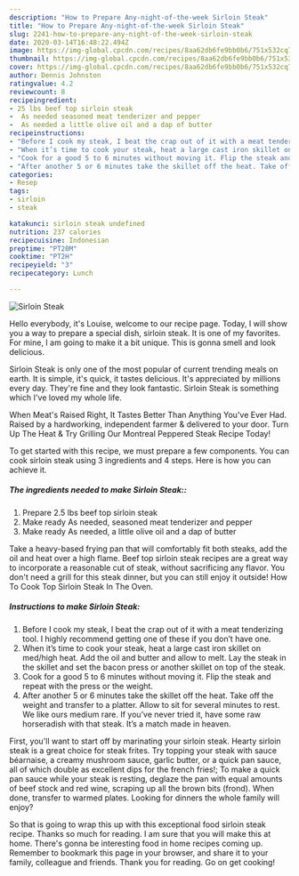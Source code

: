 ```yaml
---
description: "How to Prepare Any-night-of-the-week Sirloin Steak"
title: "How to Prepare Any-night-of-the-week Sirloin Steak"
slug: 2241-how-to-prepare-any-night-of-the-week-sirloin-steak
date: 2020-03-14T16:48:22.494Z
image: https://img-global.cpcdn.com/recipes/8aa62db6fe9bb0b6/751x532cq70/sirloin-steak-recipe-main-photo.jpg
thumbnail: https://img-global.cpcdn.com/recipes/8aa62db6fe9bb0b6/751x532cq70/sirloin-steak-recipe-main-photo.jpg
cover: https://img-global.cpcdn.com/recipes/8aa62db6fe9bb0b6/751x532cq70/sirloin-steak-recipe-main-photo.jpg
author: Dennis Johnston
ratingvalue: 4.2
reviewcount: 8
recipeingredient:
- 25 lbs beef top sirloin steak
-  As needed seasoned meat tenderizer and pepper
-  As needed a little olive oil and a dap of butter
recipeinstructions:
- "Before I cook my steak, I beat the crap out of it with a meat tenderizing tool. I highly recommend getting one of these if you don’t have one."
- "When it’s time to cook your steak, heat a large cast iron skillet on med/high heat. Add the oil and butter and allow to melt. Lay the steak in the skillet and set the bacon press or another skillet on top of the steak."
- "Cook for a good 5 to 6 minutes without moving it. Flip the steak and repeat with the press or the weight."
- "After another 5 or 6 minutes take the skillet off the heat. Take off the weight and transfer to a platter. Allow to sit for several minutes to rest. We like ours medium rare. If you’ve never tried it, have some raw horseradish with that steak. It’s a match made in heaven."
categories:
- Resep
tags:
- sirloin
- steak

katakunci: sirloin steak undefined
nutrition: 237 calories
recipecuisine: Indonesian
preptime: "PT20M"
cooktime: "PT2H"
recipeyield: "3"
recipecategory: Lunch

---
```



![Sirloin Steak](https://img-global.cpcdn.com/recipes/8aa62db6fe9bb0b6/751x532cq70/sirloin-steak-recipe-main-photo.jpg)

Hello everybody, it's Louise, welcome to our recipe page. Today, I will show you a way to prepare a special dish, sirloin steak. It is one of my favorites. For mine, I am going to make it a bit unique. This is gonna smell and look delicious.

Sirloin Steak is only one of the most popular of current trending meals on earth. It is simple, it's quick, it tastes delicious. It's appreciated by millions every day. They're fine and they look fantastic. Sirloin Steak is something which I've loved my whole life.

When Meat&#39;s Raised Right, It Tastes Better Than Anything You&#39;ve Ever Had. Raised by a hardworking, independent farmer &amp; delivered to your door. Turn Up The Heat &amp; Try Grilling Our Montreal Peppered Steak Recipe Today!


To get started with this recipe, we must prepare a few components. You can cook sirloin steak using 3 ingredients and 4 steps. Here is how you can achieve it.

##### The ingredients needed to make Sirloin Steak::

1. Prepare 2.5 lbs beef top sirloin steak
1. Make ready  As needed, seasoned meat tenderizer and pepper
1. Make ready  As needed, a little olive oil and a dap of butter


Take a heavy-based frying pan that will comfortably fit both steaks, add the oil and heat over a high flame. Beef top sirloin steak recipes are a great way to incorporate a reasonable cut of steak, without sacrificing any flavor. You don&#39;t need a grill for this steak dinner, but you can still enjoy it outside! How To Cook Top Sirloin Steak In The Oven. 

##### Instructions to make Sirloin Steak:

1. Before I cook my steak, I beat the crap out of it with a meat tenderizing tool. I highly recommend getting one of these if you don’t have one.
1. When it’s time to cook your steak, heat a large cast iron skillet on med/high heat. Add the oil and butter and allow to melt. Lay the steak in the skillet and set the bacon press or another skillet on top of the steak.
1. Cook for a good 5 to 6 minutes without moving it. Flip the steak and repeat with the press or the weight.
1. After another 5 or 6 minutes take the skillet off the heat. Take off the weight and transfer to a platter. Allow to sit for several minutes to rest. We like ours medium rare. If you’ve never tried it, have some raw horseradish with that steak. It’s a match made in heaven.


First, you&#39;ll want to start off by marinating your sirloin steak. Hearty sirloin steak is a great choice for steak frites. Try topping your steak with sauce béarnaise, a creamy mushroom sauce, garlic butter, or a quick pan sauce, all of which double as excellent dips for the french fries!; To make a quick pan sauce while your steak is resting, deglaze the pan with equal amounts of beef stock and red wine, scraping up all the brown bits (frond). When done, transfer to warmed plates. Looking for dinners the whole family will enjoy? 

So that is going to wrap this up with this exceptional food sirloin steak recipe. Thanks so much for reading. I am sure that you will make this at home. There's gonna be interesting food in home recipes coming up. Remember to bookmark this page in your browser, and share it to your family, colleague and friends. Thank you for reading. Go on get cooking!
